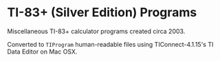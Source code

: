 # TI-83+ (Silver Edition) Programs

Miscellaneous TI-83+ calculator programs created circa 2003.

Converted to `TIProgram` human-readable files using TIConnect-4.1.15's TI Data Editor on Mac OSX.
